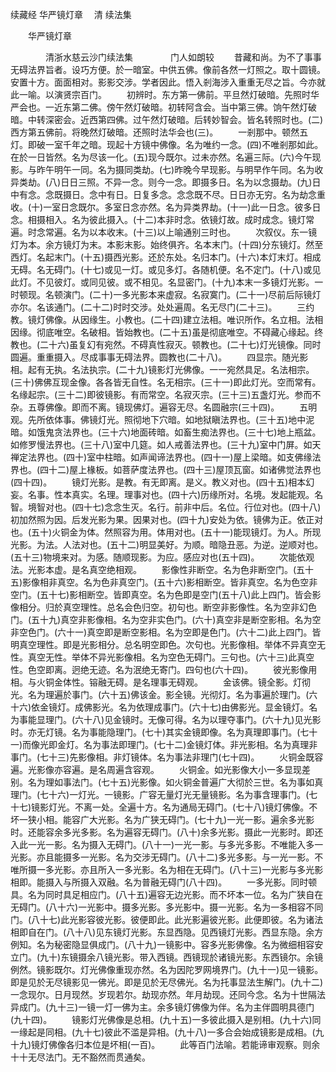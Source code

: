 续藏经   华严镜灯章
　清 续法集
　　 

　　华严镜灯章

　　　　清浙水慈云沙门续法集
　　　　门人如朗较
　　昔藏和尚。为不了事事无碍法界旨者。设巧方便。於一暗室。中供五佛。像前各然一灯照之。取十圆镜。安置十方。面面相对。影影交涉。学者因此。悟入剎海涉入重重无尽之旨。今亦就此一喻。以演贤宗百门。
　　初辨时。东方第一佛前。平旦然灯破暗。先照时华严会也。一近东第二佛。傍午然灯破暗。初转阿含会。当中第三佛。饷午然灯破暗。中转深密会。近西第四佛。过午然灯破暗。后转妙智会。皆名转照时也。(二)西方第五佛前。将晚然灯破暗。还照时法华会也(三)。
　　一剎那中。顿然五灯。即破一室千年之暗。现起十方镜中佛像。名为唯约一念。(四)不唯剎那如此。在於一日皆然。名为尽该一化。(五)现今既尔。过未亦然。名遍三际。(六)今午现影。与昨午明午一同。名为摄同类劫。(七)昨晚今早现影。与明早作午同。名为收异类劫。(八)日日三照。不异一念。则今一念。即摄多日。名为以念摄劫。(九)日中有念。念既摄日。念中有日。日复多念。念念既不尽。日日亦无穷。名为劫念重收。(十)一室日念既尔。多室日念亦然。名为异类界劫。(十一)此一日念。彼多日念。相摄相入。名为彼此摄入。(十二)本非时念。依镜灯故。成时成念。镜灯常遍。时念常遍。名为以本收末。(十三)以上喻通别三时也。
　　次叙仪。东一镜灯为本。余方镜灯为末。本影末影。始终俱齐。名本末门。(十四)分东镜灯。然至西灯。名起末门。(十五)摄西光影。还於东处。名归本门。(十六)本灯末灯。相成无碍。名无碍门。(十七)或见一灯。或见多灯。各随机便。名不定门。(十八)或见此灯。不见彼灯。或同见彼。或不相见。名显密门。(十九)本末一多镜灯光影。一时顿现。名顿演门。(二十)一多光影本来虚寂。名寂寞门。(二十一)尽前后际镜灯亦尔。名该通门。(二十二)时时交涉。处处遍周。名无尽门(二十三)。
　　三约教。镜灯佛像。从因缘生。小教也。(二十四)建立法相。唯识所作。名立相。法相因缘。彻底唯空。名破相。皆始教也。(二十五)虽是彻底唯空。不碍藏心缘起。终教也。(二十六)虽复幻有宛然。不碍真性寂灭。顿教也。(二十七)灯光镜像。同时圆遍。重重摄入。尽成事事无碍法界。圆教也(二十八)。
　　四显宗。随光影相。起有无执。名法执宗。(二十九)镜影灯光佛像。一一宛然具足。名法相宗。(三十)佛佛互现金像。各各皆无自性。名无相宗。(三十一)即此灯光。空而常有。名缘起宗。(三十二)即彼镜影。有而常空。名寂灭宗。(三十三)五盏灯光。参而不杂。五尊佛像。即而不离。镜现佛灯。遍容无尽。名圆融宗(三十四)。
　　五明观。先所依体事。佛镜灯光。照彻地下穴暗。如地狱瞋法界也。(三十五)地中泥暗。如饿鬼贪法界也。(三十六)地面砖暗。如畜生痴法界也。(三十七)地上瓶盆。如修罗慢法界也。(三十八)室中几筵。如人戒善法界也。(三十九)室中门屏。如天禅定法界也。(四十)室中柱暗。如声闻谛法界也。(四十一)屋上梁暗。如支佛缘法界也。(四十二)屋上椽板。如菩萨度法界也。(四十三)屋顶瓦窗。如诸佛觉法界也(四十四)。
　　镜灯光影。是教。有无即离。是义。教义对也。(四十五)相本幻妄。名事。性本真实。名理。理事对也。(四十六)历缘所对。名境。发起能观。名智。境智对也。(四十七)念念生灭。名行。前非中后。名位。行位对也。(四十八)初加然照为因。后发光影为果。因果对也。(四十九)安处为依。镜佛为正。依正对也。(五十)火铜金为体。然照容为用。体用对也。(五十一)能现镜灯。为人。所现光影。为法。人法对也。(五十二)明显美好。为顺。暗隐丑恶。为逆。逆顺对也。(五十三)物境来对。为感。随顺现影。为应。感应对也(五十四)。
　　次能依观法。光影本虚。是名真空绝相观。
　　影像性非断空。名为色非断空门。(五十五)影像相非真空。名为色非真空门。(五十六)影相断空。皆非真空。名为色空非空门。(五十七)影相断空。皆即真空。名为色即是空门(五十八)此上四门。皆会影像相分。归於真空理性。总名会色归空。初句也。断空非影像性。名为空非幻色门。(五十九)真空非影像相。名为空非实色门。(六十)真空非是断空影相。名为空非空色门。(六十一)真空即是断空影相。名为空即是色门。(六十二)此上四门。皆明真空理性。即是光影相分。总名明空即色。次句也。光影像相。举体不异真空无性。真空无性。举体不异光影像相。名为空色无碍门。三句也。(六十三)此真空性。色空即离。迥绝无迹。名为泯绝无寄门。四句也(六十四)。
　　彼光影像用相。与火铜金体性。镕融无碍。是名理事无碍观。
　　金该佛。镜全影。灯彻光。名为理遍於事门。(六十五)佛该金。影全镜。光彻灯。名为事遍於理门。(六十六)依金镜灯。成佛影光。名为依理成事门。(六十七)由佛影光。显金镜灯。名为事能显理门。(六十八)见金镜时。无像可得。名为以理夺事门。(六十九)见光影时。亦无灯镜。名为事能隐理门。(七十)其实金镜即像。名为真理即事门。(七十一)而像光即金灯。名为事法即理门。(七十二)金镜灯体。非光影相。名为真理非事门。(七十三)先影像相。非灯镜体。名为事法非理门(七十四)。
　　火铜金既容遍。光影像亦容遍。是名周遍含容观。
　　火铜金。如光影像大小一多显现差别。名为理如事法门。(七十五)光影像。如火铜金普遍广大彻於三世。名为事如真理门。(七十六)一灯光。一镜影。广容无量灯光无量镜影。名为事含理事门。(七十七)镜影灯光。不离一处。全遍十方。名为通局无碍门。(七十八)镜灯佛像。不坏一狭小相。能容广大光影。名为广狭无碍门。(七十九)一光一影。遍余多光影时。还能容余多光多影。名为遍容无碍门。(八十)余多光影。摄此一光影时。即还入此一光一影。名为摄入无碍门。(八十一)一光一影。与多光多影。不唯能入多一光影。亦且能摄多一光影。名为交涉无碍门。(八十二)多光多影。与一光一影。不唯所摄一多光影。亦且所入一多光影。名为相在无碍门。(八十三)一光影与多光影相即。能摄入与所摄入双融。名为普融无碍门(八十四)。
　　一多光影。同时顿具。名为同时具足相应门。(八十五)遍容无边光影。而不坏本一位。名为广狭自在无碍门。(八十六)一光影中。摄多光影。多光影中。摄一光影。名为一多相容不同门。(八十七)此光影容彼光影。彼便即此。此光影遍彼光影。此便即彼。名为诸法相即自在门。(八十八)见东镜灯光影。东显西隐。见西镜灯光影。西显东隐。余方例知。名为秘密隐显俱成门。(八十九)一镜影中。容多光影佛像。名为微细相容安立门。(九十)东镜摄余八镜光影。带入西镜。西镜现於诸镜光影。东西镜尔。余镜例然。镜影既尔。灯光佛像重现亦然。名为因陀罗网境界门。(九十一)见一镜影。即是见於无尽镜影见一佛光。即是见於无尽佛光。名为托事显法生解门。(九十二)一念现尔。日月现然。岁现若尔。劫现亦然。年月劫现。还同今念。名为十世隔法异成门。(九十三)一镜一灯一佛为主。余多镜灯佛像为伴。名为主伴圆明具德门(九十四)。
　　镜影灯光佛像是总相。(九十五)一多彼此摄入是别相。(九十六)同一缘起是同相。(九十七)彼此不滥是异相。(九十八)一多合会始成镜影是成相。(九十九)镜灯佛像各归本位是坏相(一百)。
　　此等百门法喻。若能谛审观察。则余十十无尽法门。无不豁然而贯通矣。

